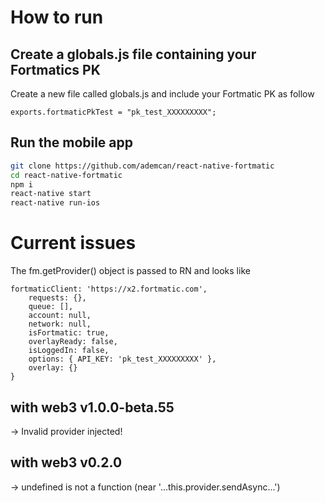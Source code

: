 # How to run

## Create a globals.js file containing your Fortmatics PK

Create a new file called globals.js and include your Fortmatic PK as follow
```
exports.fortmaticPkTest = "pk_test_XXXXXXXXX";
```

## Run the mobile app

```bash
git clone https://github.com/ademcan/react-native-fortmatic
cd react-native-fortmatic
npm i
react-native start
react-native run-ios
```

# Current issues

The fm.getProvider() object is passed to RN and looks like
```
fortmaticClient: 'https://x2.fortmatic.com',
    requests: {},
    queue: [],
    account: null,
    network: null,
    isFortmatic: true,
    overlayReady: false,
    isLoggedIn: false,
    options: { API_KEY: 'pk_test_XXXXXXXXX' },
    overlay: {} 
}
```

## with web3 v1.0.0-beta.55

-> Invalid provider injected!

## with web3 v0.2.0

-> undefined is not a function (near '...this.provider.sendAsync...')

